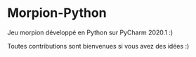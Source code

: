 # Morpion-Python
Jeu morpion développé en Python sur PyCharm 2020.1 :)

Toutes contributions sont bienvenues si vous avez des idées :)
